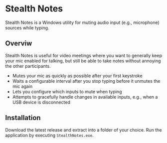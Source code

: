 # Stealth Notes
Stealth Notes is a Windows utility for muting audio input (e.g., microphone) sources while typing. 

## Overviw

Stealth Notes is useful for video meetings where you want to generally keep your mic enabled for talking, but still be able to take notes without annoying the other participants.

- Mutes your mic as quickly as possible after your first keystroke
- Waits a configurable interval after you stop typing before it unmutes the mic again
- Lets you configure which inputs to mute when typing
- Attempts to gracefully handle changes in available inputs, e.g., when a USB device is disconnected

## Installation

Download the latest release and extract into a folder of your choice. Run the application by executing `StealthNotes.exe`.
